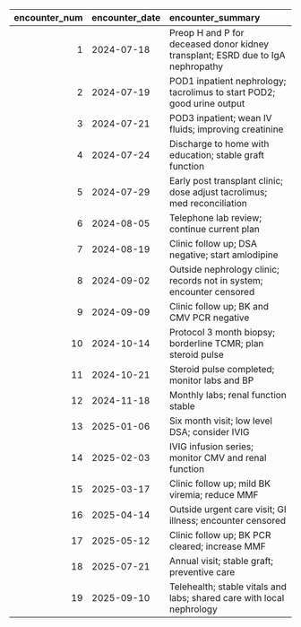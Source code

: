|   encounter_num | encounter_date   | encounter_summary                                                               |
|----------------:|:-----------------|:--------------------------------------------------------------------------------|
|               1 | 2024-07-18       | Preop H and P for deceased donor kidney transplant; ESRD due to IgA nephropathy |
|               2 | 2024-07-19       | POD1 inpatient nephrology; tacrolimus to start POD2; good urine output          |
|               3 | 2024-07-21       | POD3 inpatient; wean IV fluids; improving creatinine                            |
|               4 | 2024-07-24       | Discharge to home with education; stable graft function                         |
|               5 | 2024-07-29       | Early post transplant clinic; dose adjust tacrolimus; med reconciliation        |
|               6 | 2024-08-05       | Telephone lab review; continue current plan                                     |
|               7 | 2024-08-19       | Clinic follow up; DSA negative; start amlodipine                                |
|               8 | 2024-09-02       | Outside nephrology clinic; records not in system; encounter censored            |
|               9 | 2024-09-09       | Clinic follow up; BK and CMV PCR negative                                       |
|              10 | 2024-10-14       | Protocol 3 month biopsy; borderline TCMR; plan steroid pulse                    |
|              11 | 2024-10-21       | Steroid pulse completed; monitor labs and BP                                    |
|              12 | 2024-11-18       | Monthly labs; renal function stable                                             |
|              13 | 2025-01-06       | Six month visit; low level DSA; consider IVIG                                   |
|              14 | 2025-02-03       | IVIG infusion series; monitor CMV and renal function                            |
|              15 | 2025-03-17       | Clinic follow up; mild BK viremia; reduce MMF                                   |
|              16 | 2025-04-14       | Outside urgent care visit; GI illness; encounter censored                       |
|              17 | 2025-05-12       | Clinic follow up; BK PCR cleared; increase MMF                                  |
|              18 | 2025-07-21       | Annual visit; stable graft; preventive care                                     |
|              19 | 2025-09-10       | Telehealth; stable vitals and labs; shared care with local nephrology           |